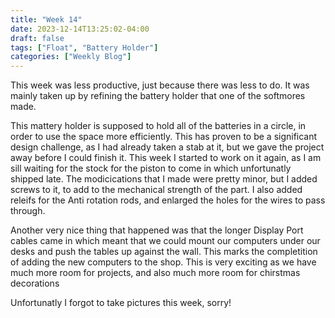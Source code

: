 ```yaml
---
title: "Week 14"
date: 2023-12-14T13:25:02-04:00
draft: false
tags: ["Float", "Battery Holder"]
categories: ["Weekly Blog"]
---
```


This week was less productive, just because there was less to do. It was mainly taken up by refining the battery holder that one of the softmores made. 

This mattery holder is supposed to hold all of the batteries in a circle, in order to use the space more efficiently. This has proven to be a significant design challenge, as I had already taken a stab at it, but we gave the project away before I could finish it. This week I started to work on it again, as I am sill waiting for the stock for the piston to come in which unfortunatly shipped late. The modicications that I made were pretty minor, but I added screws to it, to add to the mechanical strength of the part. I also added releifs for the Anti rotation rods, and enlarged the holes for the wires to pass through. 

Another very nice thing that happened was that the longer Display Port cables came in which meant that we could mount our computers under our desks and push the tables up against the wall. This marks the completition of adding the new computers to the shop. This is very exciting as we have much more room for projects, and also much more room for chirstmas decorations 

Unfortunatly I forgot to take pictures this week, sorry!
